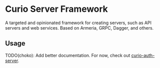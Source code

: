 # Curio Server Framework

A targeted and opinionated framework for creating servers, such as API servers and web services.
Based on Armeria, GRPC, Dagger, and others.

## Usage

TODO(choko): Add better documentation. For now, check out [curio-auth-server](https://github.com/curioswitch/curiostack/tree/master/auth/server).
